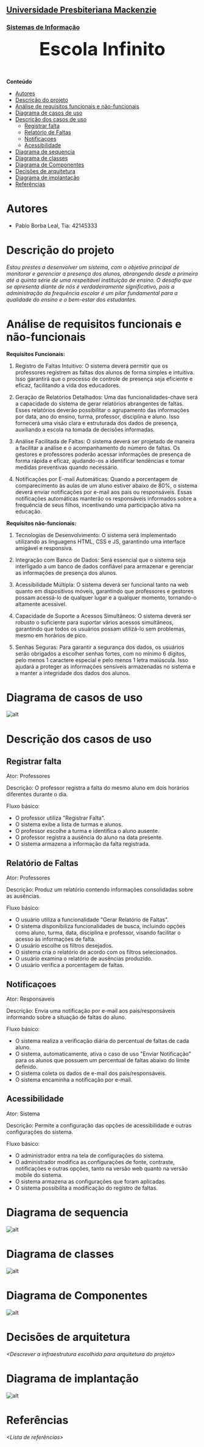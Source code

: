 <h2><a href= "https://www.mackenzie.br">Universidade Presbiteriana Mackenzie</a></h2>
<h3><a href= "https://www.mackenzie.br/graduacao/sao-paulo-higienopolis/sistemas-de-informacao">Sistemas de Informação</a></h3>


<font size="+12"><center>
**Escola Infinito**
</center></font>


**Conteúdo**

- [Autores](#autores)
- [Descrição do projeto](#descrição-do-projeto)
- [Análise de requisitos funcionais e não-funcionais](#análise-de-requisitos-funcionais-e-não-funcionais)
- [Diagrama de casos de uso](#diagrama-de-casos-de-uso)
- [Descrição dos casos de uso](#descrição-dos-casos-de-uso)
  - [Registrar falta](#registrar-falta)
  - [Relatório de Faltas](#relatório-de-faltas)
  - [Notificaçoes](#notificaçoes)
  - [Acessibilidade](#acessibilidade)
- [Diagrama de sequencia](#diagrama-de-sequencia)
- [Diagrama de classes](#diagrama-de-classes)
- [Diagrama de Componentes](#diagrama-de-componentes)
- [Decisões de arquitetura](#decisões-de-arquitetura)
- [Diagrama de implantação](#diagrama-de-implantação)
- [Referências](#referências)


# Autores

* Pablo Borba Leal, Tia: 42145333


# Descrição do projeto

*Estou prestes a desenvolver um sistema, com o objetivo principal de monitorar e gerenciar a presença dos alunos, abrangendo desde a primeira até a quinta série de uma respeitável instituição de ensino. O desafio que se apresenta diante de nós é verdadeiramente significativo, pois a administração da frequência escolar é um pilar fundamental para a qualidade do ensino e o bem-estar dos estudantes.*

# Análise de requisitos funcionais e não-funcionais
**Requisitos Funcionais:**

1. Registro de Faltas Intuitivo:
O sistema deverá permitir que os professores registrem as faltas dos alunos de forma simples e intuitiva. Isso garantirá que o processo de controle de presença seja eficiente e eficaz, facilitando a vida dos educadores.

2. Geração de Relatórios Detalhados:
Uma das funcionalidades-chave será a capacidade do sistema de gerar relatórios abrangentes de faltas. Esses relatórios deverão possibilitar o agrupamento das informações por data, ano do ensino, turma, professor, disciplina e aluno. Isso fornecerá uma visão clara e estruturada dos dados de presença, auxiliando a escola na tomada de decisões informadas.

3. Análise Facilitada de Faltas:
O sistema deverá ser projetado de maneira a facilitar a análise e o acompanhamento do número de faltas. Os gestores e professores poderão acessar informações de presença de forma rápida e eficaz, ajudando-os a identificar tendências e tomar medidas preventivas quando necessário.

4. Notificações por E-mail Automáticas:
Quando a porcentagem de comparecimento às aulas de um aluno estiver abaixo de 80%, o sistema deverá enviar notificações por e-mail aos pais ou responsáveis. Essas notificações automáticas manterão os responsáveis informados sobre a frequência de seus filhos, incentivando uma participação ativa na educação.

**Requisitos não-funcionais:**

1. Tecnologias de Desenvolvimento:
O sistema será implementado utilizando as linguagens HTML, CSS e JS, garantindo uma interface amigável e responsiva.

2. Integração com Banco de Dados:
Será essencial que o sistema seja interligado a um banco de dados confiável para armazenar e gerenciar as informações de presença dos alunos.

3. Acessibilidade Múltipla:
O sistema deverá ser funcional tanto na web quanto em dispositivos móveis, garantindo que professores e gestores possam acessá-lo de qualquer lugar e a qualquer momento, tornando-o altamente acessível.

4. Capacidade de Suporte a Acessos Simultâneos:
O sistema deverá ser robusto o suficiente para suportar vários acessos simultâneos, garantindo que todos os usuários possam utilizá-lo sem problemas, mesmo em horários de pico.

5. Senhas Seguras:
Para garantir a segurança dos dados, os usuários serão obrigados a escolher senhas fortes, com no mínimo 6 dígitos, pelo menos 1 caractere especial e pelo menos 1 letra maiúscula. Isso ajudará a proteger as informações sensíveis armazenadas no sistema e a manter a integridade dos dados dos alunos.

# Diagrama de casos de uso

![alt](src/../../src/img/SistemaDePresença.png)

# Descrição dos casos de uso

## Registrar falta

Ator: Professores

Descrição: O professor registra a falta do mesmo aluno em dois horários diferentes durante o dia.

Fluxo básico:

- O professor utiliza "Registrar Falta".
- O sistema exibe a lista de turmas e alunos.
- O professor escolhe a turma e identifica o aluno ausente.
- O professor registra a ausência do aluno na data presente.
- O sistema armazena a informação da falta registrada.
  
## Relatório de Faltas

Ator: Professores

Descrição: Produz um relatório contendo informações consolidadas sobre as ausências.

Fluxo básico:

- O usuário utiliza a funcionalidade "Gerar Relatório de Faltas".
- O sistema disponibiliza funcionalidades de busca, incluindo opções como aluno, turma, data, disciplina e professor, visando facilitar o acesso às informações de falta.
- O usuário escolhe os filtros desejados.
- O sistema cria o relatório de acordo com os filtros selecionados.
- O usuário examina o relatório de ausências produzido.
- O usuário verifica a porcentagem de faltas.
  
## Notificaçoes

Ator: Responsaveis

Descrição: Envia uma notificação por e-mail aos pais/responsáveis informando sobre a situação de faltas do aluno.

Fluxo básico:

- O sistema realiza a verificação diária do percentual de faltas de cada aluno.
- O sistema, automaticamente, ativa o caso de uso "Enviar Notificação" para os alunos que possuem um percentual de faltas abaixo do limite definido.
- O sistema coleta os dados de e-mail dos pais/responsáveis.
- O sistema encaminha a notificação por e-mail.

## Acessibilidade

Ator: Sistema

Descrição: Permite a configuração das opções de acessibilidade e outras configurações do sistema.

Fluxo básico:

- O administrador entra na tela de configurações do sistema.
- O administrador modifica as configurações de fonte, contraste, notificações e outras opções, tanto na versão web quanto na versão mobile do sistema.
- O sistema armazena as configurações que foram aplicadas.
- O sistema possibilita a modificação do registro de faltas.

# Diagrama de sequencia

![alt](../src/img/Diagrama%20de%20Sequencia.png)

# Diagrama de classes

![alt](../src/img/Diagrama%20de%20classes.png)

# Diagrama de Componentes

![alt](../src/img/Diagrama%20de%20Componentes.png)

# Decisões de arquitetura

*&lt;Descrever a infraestrutura escolhida para arquitetura do projeto&gt;*

# Diagrama de implantação

![alt](../src/img/Diagrama%20de%20implantacao.png)
# Referências

*&lt;Lista de referências&gt;*
